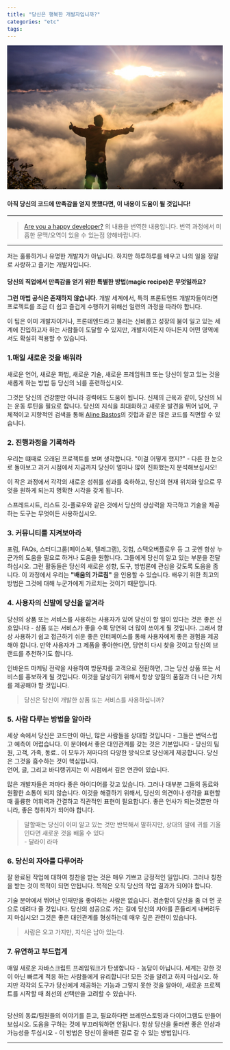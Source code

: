```yaml
---
title: "당신은 행복한 개발자입니까?"
categories: "etc"
tags:
---
```


![Image][1]

#### 아직 당신의 코드에 만족감을 얻지 못했다면, 이 내용이 도움이 될 것입니다!

---

> [Are you a happy developer?](https://codeburst.io/are-you-a-happy-developer-f14f1bd394c5) 의 내용을 번역한 내용입니다.
번역 과정에서 미흡한 문맥/오역이 있을 수 있는점 양해바랍니다.

---

저는 훌륭하거나 유명한 개발자가 아닙니다. 하지만 하루하루를 배우고 나의 일을 정말로 사랑하고 즐기는 개발자입니다.

#### 당신의 직업에서 만족감을 얻기 위한 특별한 방법(magic recipe)은 무엇일까요?
**그런 마법 공식은 존재하지 않습니다.** 개발 세계에서, 특히 프론트엔드 개발자들이라면 프로젝트를 조금 더 쉽고 즐겁게 수행하기 위해선 일련의 과정을 따라야 합니다.
<br/>

이 팁은 이미 개발자이거나, 프론테엔드라고 불리는 신비롭고 성장의 붐이 일고 있는 세계에 진입하고자 하는 사람들이 도달할 수 있지만, 개발자이든지 아니든지 어떤 영역에서도 확실히 적용할 수 있습니다.
<br/>

### 1.매일 새로운 것을 배워라
새로운 언어, 새로운 화법, 새로운 기술, 새로운 프레임워크 또는 당신이 알고 있는 것을 새롭게 하는 방법 등 당신의 뇌를 훈련하십시오.

그것은 당신의 건강뿐만 아니라 경력에도 도움이 됩니다. 신체의 근육과 같이, 당신의 뇌는 운동 루틴을 필요로 합니다.
당신의 지식을 최대화하고 새로운 발견을 뛰어 넘어, 구체적이고 지향적인 검색을 통해 [Aline Bastos](https://github.com/alinebastos/dev-practice)의 깃헙과 같은 많은 코드를 직면할 수 있습니다. 


### 2. 진행과정을 기록하라
우리는 떄때로 오래된 프로젝트를 보며 생각합니다. "이걸 어떻게 했지?" - 다른 한 눈으로 돌아보고 과거 시점에서 지금까지 당신이 얼마나 많이 진화했는지 분석해보십시오!

이 작은 과정에서 각각의 새로운 성취를 성과를 축하하고, 당신의 현재 위치와 앞으로 무엇을 원하게 되는지 명확한 시각을 갖게 됩니다.

스프레드시트, 리스트 깃-플로우와 같은 것에서 당신의 상상력을 자극하고 기술을 제공하는 도구는 무엇이든 사용하십시오.

### 3. 커뮤니티를 지켜보아라
포럼, FAQs, 스터디그룹(페이스북, 텔레그램), 깃헙, 스택오버플로우 등 그 곳엔 항상 누군가의 도움을 필요로 하거나 도움을 원합니다. 그들에게 당신이 알고 있는 부분을 전달하십시오.
그런 활동들은 당신의 새로운 성향, 도구, 방법론에 관심을 갖도록 도움을 줍니다.
이 과정에서 우리는 **"배움의 가르침"** 을 인용할 수 있습니다. 배우기 위한 최고의 방법은 그것에 대해 누군가에게 가르치는 것이기 때문입니다.


### 4. 사용자의 신발에 당신을 맡겨라
당신의 상품 또는 서비스를 사용하는 사용자가 있어 당신이 할 일이 있다는 것은 좋은 신호입니다 - 상품 또는 서비스가 좋을 수록 당연히 더 많이 쓰이게 될 것입니다. 그래서 항상 사용하기 쉽고 접근하기 쉬운 좋은 인터페이스를 통해 사용자에게 좋은 경험을 제공해야 합니다.
만약 사용자가 그 제품을 좋아한다면, 당연히 다시 찾을 것이고 당신의 브랜드를 추천하기도 합니다.

인바운드 마케팅 전략을 사용하여 방문자를 고객으로 전환하면, 그는 당신 상품 또는 서비스를 홍보하게 될 것입니다. 이것을 달상히기 위해서 항상 양질의 품질과 더 나은 가치를 제공해야 할 것입니다.

>당신은 당신이 개발한 상품 또는 서비스를 사용하십니까?

### 5. 사람 다루는 방법을 알아라
세상 속에서 당신은 코드만이 아닌, 많은 사람들을 상대할 것입니다 - 그들은 변덕스럽고 예측이 어렵습니다.
이 분야에서 좋은 대인관계를 갖는 것은 기본입니다 - 당신의 팀원, 고객, 가족, 동료.. 이 모두가 저마다의 다양한 방식으로 당신에게 제공합니다. 당신은 그것을 흡수하는 것이 핵심입니다.
<br/>
언어, 글, 그리고 바디랭귀지는 이 시점에서 깊은 연관이 있습니다.

많은 개발자들은 저마다 좋은 아이디어를 갖고 있습니다. 그러나 대부분 그들의 동료와 원활한 소통이 되지 않습니다.
이것을 해결하기 위해서, 당신의 의견이나 생각을 표현할 때 훌륭한 어휘력과 간결하고 직관적인 표현이 필요합니다.
좋은 언사가 되는것뿐만 아니라, 좋은 청취자가 되어야 합니다.

> 말할때는 당신이 이미 알고 있는 것만 반복해서 말하지만, 상대의 말에 귀를 기울인다면 새로운 것을 배울 수 있다 <br/> - 달라이 라마

### 6. 당신의 자아를 다루어라
잘 완료된 작업에 대하여 칭찬을 받는 것은 매우 기쁘고 긍정적인 일입니다. 그러나 칭찬을 받는 것이 목적이 되면 안됩니다. 목적은 오직 당신의 작업 결과가 되어야 합니다.

기술 분야에서 뛰어난 인재만을 좋아하는 사람은 없습니다. 겸손함이 당신을 좀 더 먼 곳으로 데려다 줄 것입니다.
당신의 성공으로 가는 길에 당신의 자아를 흔들리게 내버려두지 마십시오! 그것은 좋은 대인관계를 형성하는데 매우 깊은 관련이 있습니다.
> 사람은 오고 가지만, 지식은 남아 있는다.


### 7. 유연하고 부드럽게
매일 새로운 자바스크립트 프레임워크가 탄생합니다 - 농담이 아닙니다.
세계는 강한 것이 아닌 빠르게 적응 하는 사람들에게 유리합니다! 모든 것을 알려고 하지 마십시오. 하지만 각각의 도구가 당신에게 제공하는 기능과 그렇지 못한 것을 알아야, 새로운 프로젝트를 시작할 때 최선의 선택만을 고려할 수 있습니다.

<br/>
당신의 동료/팀원들의 이야기를 듣고, 필요하다면 브레인스토밍과 다이어그램도 만들어 보십시오.
도움을 구하는 것에 부끄러워하면 안됩니다. 항상 당신을 둘러싼 좋은 인상과 가능성을 두십시오 - 이 방법은 당신이 올바른 길로 갈 수 있는 방법입니다. 



  

 

---




[1]: /assets/images/study/etc/2018/main.jpeg